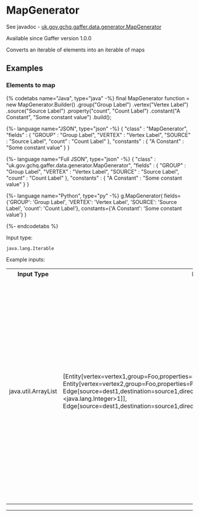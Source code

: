 # MapGenerator
See javadoc - [uk.gov.gchq.gaffer.data.generator.MapGenerator](ref://../../javadoc/gaffer/uk/gov/gchq/gaffer/data/generator/MapGenerator.html)

Available since Gaffer version 1.0.0

Converts an iterable of elements into an iterable of maps

## Examples

### Elements to map


{% codetabs name="Java", type="java" -%}
final MapGenerator function = new MapGenerator.Builder()
        .group("Group Label")
        .vertex("Vertex Label")
        .source("Source Label")
        .property("count", "Count Label")
        .constant("A Constant", "Some constant value")
        .build();

{%- language name="JSON", type="json" -%}
{
  "class" : "MapGenerator",
  "fields" : {
    "GROUP" : "Group Label",
    "VERTEX" : "Vertex Label",
    "SOURCE" : "Source Label",
    "count" : "Count Label"
  },
  "constants" : {
    "A Constant" : "Some constant value"
  }
}

{%- language name="Full JSON", type="json" -%}
{
  "class" : "uk.gov.gchq.gaffer.data.generator.MapGenerator",
  "fields" : {
    "GROUP" : "Group Label",
    "VERTEX" : "Vertex Label",
    "SOURCE" : "Source Label",
    "count" : "Count Label"
  },
  "constants" : {
    "A Constant" : "Some constant value"
  }
}

{%- language name="Python", type="py" -%}
g.MapGenerator( 
  fields={'GROUP': 'Group Label', 'VERTEX': 'Vertex Label', 'SOURCE': 'Source Label', 'count': 'Count Label'}, 
  constants={'A Constant': 'Some constant value'} 
)

{%- endcodetabs %}

Input type:

```
java.lang.Iterable
```

Example inputs:
<table style="display: block;">
<tr><th>Input Type</th><th>Input</th><th>Result Type</th><th>Result</th></tr>
<tr><td>java.util.ArrayList</td><td>[Entity[vertex=vertex1,group=Foo,properties=Properties[count=&lt;java.lang.Integer&gt;1]], Entity[vertex=vertex2,group=Foo,properties=Properties[]], Edge[source=dest1,destination=source1,directed=false,group=Bar,properties=Properties[count=&lt;java.lang.Integer&gt;1]], Edge[source=dest1,destination=source1,directed=false,group=Bar,properties=Properties[]]]</td><td>uk.gov.gchq.gaffer.data.generator.OneToOneObjectGenerator$1</td><td>[{Group Label=Foo, Vertex Label=vertex1, Count Label=1, A Constant=Some constant value}, {Group Label=Foo, Vertex Label=vertex2, A Constant=Some constant value}, {Group Label=Bar, Source Label=dest1, Count Label=1, A Constant=Some constant value}, {Group Label=Bar, Source Label=dest1, A Constant=Some constant value}]</td></tr>
</table>

-----------------------------------------------

